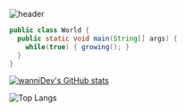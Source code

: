 ![header](https://capsule-render.vercel.app/api?type=waving&color=timeAuto&height=300&section=header&text=Hello&fontSize=90)


```java
public class World {
  public static void main(String[] args) {
    while(true) { growing(); }
  }
}
```

[![wanniDev's GitHub stats](https://github-readme-stats.vercel.app/api?username=wanniDev)](https://github.com/anuraghazra/github-readme-stats)

![Top Langs](https://github-readme-stats.vercel.app/api/top-langs/?username=wanniDev&hide=typescript,javascript,css,scss,html&theme=tokyonight)
